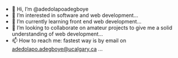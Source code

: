 - 👋 Hi, I’m @adedolapoadegboye
- 👀 I’m interested in software and web development...
- 🌱 I’m currently learning front end web development...
- 💞️ I’m looking to collaborate on amateur projects to give me a solid understanding of web development...
- 📫 How to reach me: fastest way is by email on adedolapo.adegboye@ucalgary.ca ...

<!---
adedolapoadegboye/adedolapoadegboye is a ✨ special ✨ repository because its `README.md` (this file) appears on your GitHub profile.
You can click the Preview link to take a look at your changes.
--->
